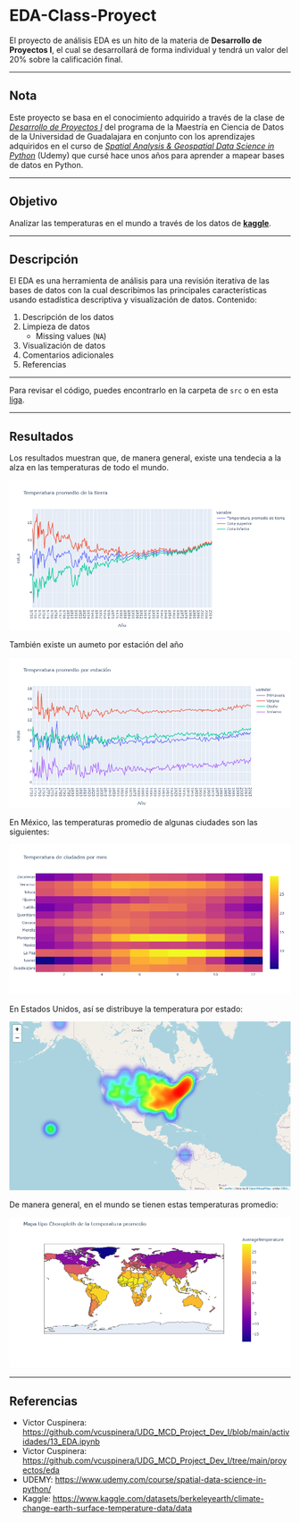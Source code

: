 # EDA-Class-Proyect

El proyecto de análisis EDA es un hito de la materia de **Desarrollo de Proyectos I**, el cual se desarrollará de forma individual y tendrá un valor del 20% sobre la calificación final.

----

## Nota

Este proyecto se basa en el conocimiento adquirido a través de la clase de [_Desarrollo de Proyectos I_](https://github.com/vcuspinera/UDG_MCD_Project_Dev_I) del programa de la Maestría en Ciencia de Datos de la Universidad de Guadalajara en conjunto con los aprendizajes adquiridos en el curso de [_Spatial Analysis & Geospatial Data Science in Python_](https://www.udemy.com/course/spatial-data-science-in-python/) (Udemy) que cursé hace unos años para aprender a mapear bases de datos en Python.

----

## Objetivo

Analizar las temperaturas en el mundo a través de los datos de [**kaggle**](https://www.kaggle.com/datasets/berkeleyearth/climate-change-earth-surface-temperature-data/data).

----

## Descripción

El EDA es una herramienta de análisis para una revisión iterativa de las bases de datos con la cual describimos las principales características usando estadística descriptiva y visualización de datos.
Contenido:

1. Descripción de los datos
2. Limpieza de datos
    * Missing values (`NA`)
3. Visualización de datos
4. Comentarios adicionales
5. Referencias

----

Para revisar el código, puedes encontrarlo en la carpeta de `src` o en esta [liga](https://github.com/disita/EDA-Class-Proyect/blob/main/src/EDA_clima.ipynb).

----

## Resultados

Los resultados muestran que, de manera general, existe una tendecia a la alza en las temperaturas de todo el mundo.

![](https://github.com/disita/EDA-Class-Proyect/blob/main/results/temperaturas.png)

También existe un aumeto por estación del año

![](https://github.com/disita/EDA-Class-Proyect/blob/main/results/temperaturas_por_estacion.png)

En México, las temperaturas promedio de algunas ciudades son las siguientes:

![](https://github.com/disita/EDA-Class-Proyect/blob/main/results/temp_mex_mes.png)

En Estados Unidos, así se distribuye la temperatura por estado:

![](https://github.com/disita/EDA-Class-Proyect/blob/main/results/temp_usa.png)

De manera general, en el mundo se tienen estas temperaturas promedio:

![](https://github.com/disita/EDA-Class-Proyect/blob/main/results/temperaturas_por_pais.png)

----

## Referencias

* Victor Cuspinera: https://github.com/vcuspinera/UDG_MCD_Project_Dev_I/blob/main/actividades/13_EDA.ipynb
* Victor Cuspinera: https://github.com/vcuspinera/UDG_MCD_Project_Dev_I/tree/main/proyectos/eda
* UDEMY: https://www.udemy.com/course/spatial-data-science-in-python/
* Kaggle: https://www.kaggle.com/datasets/berkeleyearth/climate-change-earth-surface-temperature-data/data


